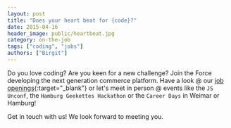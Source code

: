 ```yaml
---
layout: post
title: "Does your heart beat for {code}?"
date: 2015-04-16
header_image: public/heartbeat.jpg
category: on-the-job
tags: ["coding", "jobs"]
authors: ["Birgit"]
---
```


Do you love coding?
Are you keen for a new challenge?
Join the Force developing the next generation commerce platform.
Have a look @ our [job openings](http://www.epages.com/en/career/devjobs/){:target="_blank"} or let's meet in person @ events like the `JS Unconf`, the `Hamburg Geekettes Hackathon` or the `Career Days` in Weimar or Hamburg!

Get in touch with us!
We look forward to meeting you.
